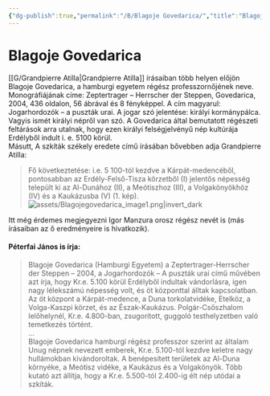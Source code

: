 ```yaml
---
{"dg-publish":true,"permalink":"/B/Blagoje Govedarica/","title":"Blagoje Govedarica","created":"2023-10-23T05:42","updated":"2024-10-24T22:15"}
---
```



# Blagoje Govedarica

[[G/Grandpierre Atilla\|Grandpierre Atilla]] írásaiban több helyen előjön Blagoje Govedarica, a hamburgi egyetem régész professzornőjének neve. Monográfiájának címe: Zeptertrager – Herrscher der Steppen, Govedarica, 2004, 436 oldalon, 56 ábrával és 8 fényképpel. A cím magyarul: Jogarhordozók – a puszták urai. A jogar szó jelentése: királyi kormánypálca. Vagyis ismét királyi népről van szó. A Govedarica által bemutatott régészeti feltárások arra utalnak, hogy ezen királyi felségjelvényű nép kultúrája Erdélyből indult i. e. 5100 körül.  
Másutt, A szkíták székely eredete című írásában bővebben adja Grandpierre Atilla:
> Fő következtetése: i.e. 5 100-tól kezdve a Kárpát-medencéből, pontosabban az Erdély-Felső-Tisza körzetből (I) jelentős népesség települt ki az Al-Dunához (II), a Meótiszhoz (III), a Volgakönyökhöz (IV) és a Kaukázusba (V) (1. kép).  
![assets/Blagojegovedarica_image1.png|invert_dark](/img/user/B/assets/Blagojegovedarica_image1.png)  

Itt még érdemes megjegyezni Igor Manzura orosz régész nevét is (más írásaiban az ő eredményeire is hivatkozik).  

#### Péterfai János is írja:

> Blagoje Govedarica (Hamburgi Egyetem) a Zeptertrager-Herrscher der Steppen – 2004, a Jogarhordozók – A puszták urai című művében azt írja, hogy Kr.e. 5.100 körül Erdélyből indultak vándorlásra, igen nagy lélekszámú népesség volt, és öt központtal álltak kapcsolatban. Az öt központ a Kárpát-medence, a Duna torkolatvidéke, Etelköz, a Volga-Kaszpi körzet, és az Észak-Kaukázus. Polgár-Csőszhalom lelőhelynél, Kr.e. 4.800-ban, zsugorított, guggoló testhelyzetben való temetkezés történt.  
> ...  
> Blagoje Govedarica hamburgi régész professzor szerint az általam Unug népnek nevezett emberek, Kr.e. 5.100-tól kezdve keletre nagy hullámokban kivándoroltak. A benépesített területek az Al-Duna környéke, a Meótisz vidéke, a Kaukázus és a Volgakönyök. Több kutató azt állítja, hogy a Kr.e. 5.500-tól 2.400-ig élt nép utódai a szkíták.  

  
  